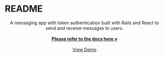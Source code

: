 # README



  <p align="center">
    A messaging app with token authentication built with Rails and React to send and receive messages to users.
    <br />
    <br />
    <a href="https://github.com/PhilipTimofeyev/messaging_app"><strong>Please refer to the docs here »</strong></a>
    <br />
    <br />
    <a href="https://hermes-messenger.netlify.app">View Demo</a>
